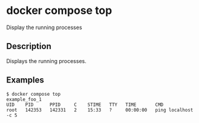 # docker compose top

<!---MARKER_GEN_START-->
Display the running processes


<!---MARKER_GEN_END-->

## Description

Displays the running processes.

## Examples

```console
$ docker compose top
example_foo_1
UID    PID      PPID     C    STIME   TTY   TIME       CMD
root   142353   142331   2    15:33   ?     00:00:00   ping localhost -c 5
```
